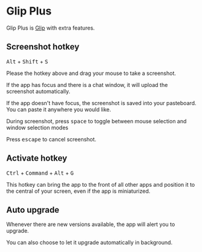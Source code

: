 # Glip Plus

Glip Plus is [Glip](https://glip.com) with extra features.



## Screenshot hotkey

<kbd>Alt</kbd> + <kbd>Shift</kbd> + <kbd>S</kbd>

Please the hotkey above and drag your mouse to take a screenshot.

If the app has focus and there is a chat window, it will upload the screenshot automatically.

If the app doesn't have focus, the screenshot is saved into your pasteboard. You can paste it anywhere you would like.

During screenshot, press <kbd>space</kbd> to toggle between mouse selection and window selection modes

Press <kbd>escape</kbd> to cancel screenshot.



## Activate hotkey

<kbd>Ctrl</kbd> + <kbd>Command</kbd> + <kbd>Alt</kbd> + <kbd>G</kbd>

This hotkey can bring the app to the front of all other apps and position it to the central of your screen, even if the app is miniaturized.



## Auto upgrade

Whenever there are new versions available, the app will alert you to upgrade.

You can also choose to let it upgrade automatically in background.

